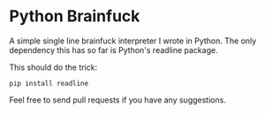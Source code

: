 # Python Brainfuck
A simple single line brainfuck interpreter I wrote in Python.
The only dependency this has so far is Python's readline package.

This should do the trick:

    pip install readline
    
Feel free to send pull requests if you have any suggestions.
